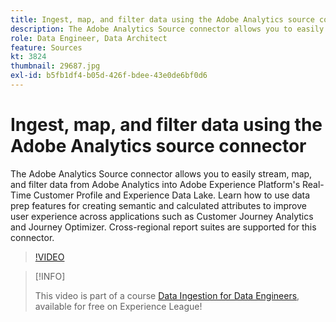 ```yaml
---
title: Ingest, map, and filter data using the Adobe Analytics source connector
description: The Adobe Analytics Source connector allows you to easily stream data from Adobe Analytics into Adobe Experience Platform's Real-Time Customer Profile and Experience Data Lake.
role: Data Engineer, Data Architect
feature: Sources
kt: 3824
thumbnail: 29687.jpg
exl-id: b5fb1df4-b05d-426f-bdee-43e0de6bf0d6
---
```

# Ingest, map, and filter data using the Adobe Analytics source connector

The Adobe Analytics Source connector allows you to easily stream, map, and filter data from Adobe Analytics into Adobe Experience Platform's Real-Time Customer Profile and Experience Data Lake. Learn how to use data prep features for creating semantic and calculated attributes to improve user experience across applications such as Customer Journey Analytics and Journey Optimizer. Cross-regional report suites are supported for this connector.

>[!VIDEO](https://video.tv.adobe.com/v/29687?quality=12&learn=on)

>[!INFO]
>
> This video is part of a course [Data Ingestion for Data Engineers](https://experienceleague.adobe.com/?recommended=ExperiencePlatform-D-1-2020.1.dataingestion), available for free on Experience League!
